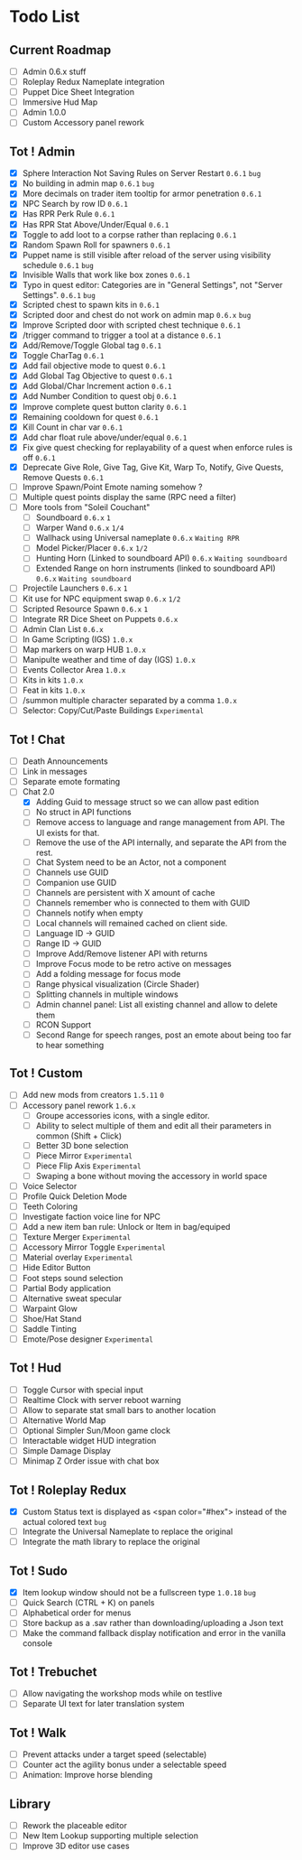 # Todo List

## Current Roadmap
- [ ] Admin 0.6.x stuff
- [ ] Roleplay Redux Nameplate integration
- [ ] Puppet Dice Sheet Integration
- [ ] Immersive Hud Map
- [ ] Admin 1.0.0
- [ ] Custom Accessory panel rework

## Tot ! Admin
- [X] Sphere Interaction Not Saving Rules on Server Restart `0.6.1` `bug`
- [X] No building in admin map `0.6.1` `bug`
- [X] More decimals on trader item tooltip for armor penetration `0.6.1`
- [X] NPC Search by row ID `0.6.1`
- [X] Has RPR Perk Rule `0.6.1`
- [X] Has RPR Stat Above/Under/Equal `0.6.1`
- [X] Toggle to add loot to a corpse rather than replacing `0.6.1`
- [X] Random Spawn Roll for spawners `0.6.1`
- [X] Puppet name is still visible after reload of the server using visibility schedule `0.6.1` `bug`
- [X] Invisible Walls that work like box zones `0.6.1`
- [X] Typo in quest editor: Categories are in "General Settings", not "Server Settings". `0.6.1` `bug`
- [X] Scripted chest to spawn kits in `0.6.1`
- [X] Scripted door and chest do not work on admin map `0.6.x` `bug`
- [X] Improve Scripted door with scripted chest technique `0.6.1`
- [X] /trigger command to trigger a tool at a distance `0.6.1`
- [X] Add/Remove/Toggle Global tag `0.6.1`
- [X] Toggle CharTag `0.6.1`
- [X] Add fail objective mode to quest `0.6.1`
- [X] Add Global Tag Objective to quest `0.6.1`
- [X] Add Global/Char Increment action `0.6.1`
- [X] Add Number Condition to quest obj `0.6.1`
- [X] Improve complete quest button clarity `0.6.1`
- [X] Remaining cooldown for quest `0.6.1`
- [X] Kill Count in char var `0.6.1`
- [X] Add char float rule above/under/equal `0.6.1`
- [X] Fix give quest checking for replayability of a quest when enforce rules is off `0.6.1`
- [X] Deprecate Give Role, Give Tag, Give Kit, Warp To, Notify, Give Quests, Remove Quests `0.6.1`
- [ ] Improve Spawn/Point Emote naming somehow ?
- [ ] Multiple quest points display the same (RPC need a filter)
- [ ] More tools from "Soleil Couchant"
    - [ ] Soundboard `0.6.x` `1`
    - [ ] Warper Wand `0.6.x` `1/4`
    - [ ] Wallhack using Universal nameplate `0.6.x` `Waiting RPR`
    - [ ] Model Picker/Placer `0.6.x` `1/2`
    - [ ] Hunting Horn (Linked to soundboard API) `0.6.x` `Waiting soundboard`
    - [ ] Extended Range on horn instruments (linked to soundboard API) `0.6.x` `Waiting soundboard`
- [ ] Projectile Launchers `0.6.x` `1`
- [ ] Kit use for NPC equipment swap `0.6.x` `1/2`
- [ ] Scripted Resource Spawn `0.6.x` `1`
- [ ] Integrate RR Dice Sheet on Puppets `0.6.x`
- [ ] Admin Clan List `0.6.x`
- [ ] In Game Scripting (IGS) `1.0.x`
- [ ] Map markers on warp HUB `1.0.x`
- [ ] Manipulte weather and time of day (IGS) `1.0.x`
- [ ] Events Collector Area `1.0.x`
- [ ] Kits in kits `1.0.x`
- [ ] Feat in kits `1.0.x`
- [ ] /summon multiple character separated by a comma `1.0.x`
- [ ] Selector: Copy/Cut/Paste Buildings `Experimental`

## Tot ! Chat
- [ ] Death Announcements
- [ ] Link in messages
- [ ] Separate emote formating
- [ ] Chat 2.0
    - [X] Adding Guid to message struct so we can allow past edition
    - [ ] No struct in API functions
    - [ ] Remove access to language and range management from API. The UI exists for that.
    - [ ] Remove the use of the API internally, and separate the API from the rest.
    - [ ] Chat System need to be an Actor, not a component
    - [ ] Channels use GUID
    - [ ] Companion use GUID
    - [ ] Channels are persistent with X amount of cache
    - [ ] Channels remember who is connected to them with GUID
    - [ ] Channels notify when empty
    - [ ] Local channels will remained cached on client side.
    - [ ] Language ID → GUID
    - [ ] Range ID → GUID
    - [ ] Improve Add/Remove listener API with returns
    - [ ] Improve Focus mode to be retro active on messages
    - [ ] Add a folding message for focus mode
    - [ ] Range physical visualization (Circle Shader)
    - [ ] Splitting channels in multiple windows
    - [ ] Admin channel panel: List all existing channel and allow to delete them
    - [ ] RCON Support
    - [ ] Second Range for speech ranges, post an emote about being too far to hear something

## Tot ! Custom
- [ ] Add new mods from creators `1.5.11` `0`
- [ ] Accessory panel rework `1.6.x`
    - [ ] Groupe accessories icons, with a single editor. 
    - [ ] Ability to select multiple of them and edit all their parameters in common (Shift + Click)
    - [ ] Better 3D bone selection
    - [ ] Piece Mirror `Experimental`
    - [ ] Piece Flip Axis `Experimental`
    - [ ] Swaping a bone without moving the accessory in world space
- [ ] Voice Selector
- [ ] Profile Quick Deletion Mode
- [ ] Teeth Coloring
- [ ] Investigate faction voice line for NPC
- [ ] Add a new item ban rule: Unlock or Item in bag/equiped
- [ ] Texture Merger `Experimental`
- [ ] Accessory Mirror Toggle `Experimental`
- [ ] Material overlay `Experimental`
- [ ] Hide Editor Button
- [ ] Foot steps sound selection
- [ ] Partial Body application
- [ ] Alternative sweat specular
- [ ] Warpaint Glow
- [ ] Shoe/Hat Stand
- [ ] Saddle Tinting
- [ ] Emote/Pose designer `Experimental`

## Tot ! Hud
- [ ] Toggle Cursor with special input
- [ ] Realtime Clock with server reboot warning
- [ ] Allow to separate stat small bars to another location
- [ ] Alternative World Map
- [ ] Optional Simpler Sun/Moon game clock
- [ ] Interactable widget HUD integration
- [ ] Simple Damage Display
- [ ] Minimap Z Order issue with chat box

## Tot ! Roleplay Redux
- [X] Custom Status text is displayed as \<span color="#hex"\> instead of the actual colored text `bug`
- [ ] Integrate the Universal Nameplate to replace the original
- [ ] Integrate the math library to replace the original

## Tot ! Sudo
- [X] Item lookup window should not be a fullscreen type `1.0.18` `bug`
- [ ] Quick Search (CTRL + K) on panels
- [ ] Alphabetical order for menus
- [ ] Store backup as a .sav rather than downloading/uploading a Json text
- [ ] Make the command fallback display notification and error in the vanilla console

## Tot ! Trebuchet
- [ ] Allow navigating the workshop mods while on testlive
- [ ] Separate UI text for later translation system

## Tot ! Walk
- [ ] Prevent attacks under a target speed (selectable)
- [ ] Counter act the agility bonus under a selectable speed
- [ ] Animation: Improve horse blending

## Library
- [ ] Rework the placeable editor
- [ ] New Item Lookup supporting multiple selection
- [ ] Improve 3D editor use cases
